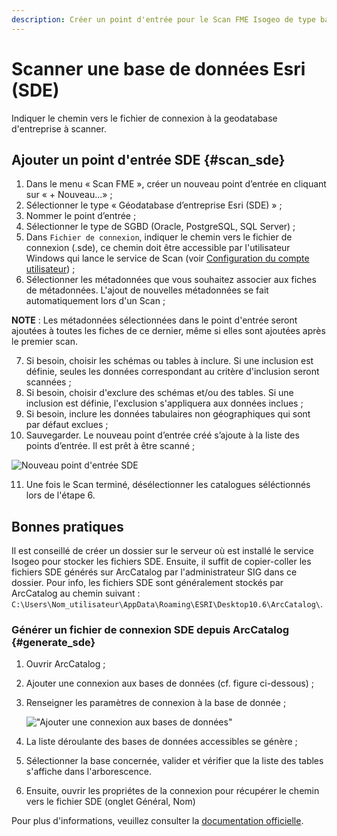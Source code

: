 ```yaml
---
description: Créer un point d'entrée pour le Scan FME Isogeo de type base de données pour les bases utilisant Esri SDE
---
```


# Scanner une base de données Esri (SDE) <i class="fa fa-database"></i>

Indiquer le chemin vers le fichier de connexion à la geodatabase d'entreprise à scanner.

## Ajouter un point d'entrée SDE {#scan_sde}

1. Dans le menu « Scan FME », créer un nouveau point d’entrée en cliquant sur « + Nouveau...» ;
2. Sélectionner le type « Géodatabase d’entreprise Esri (SDE) » ;
3. Nommer le point d’entrée ;
4. Sélectionner le type de SGBD (Oracle, PostgreSQL, SQL Server) ;
5. Dans `Fichier de connexion`, indiquer le chemin vers le fichier de connexion (.sde), ce chemin doit être accessible par l'utilisateur Windows qui lance le service de Scan (voir [Configuration du compte utilisateur](/installation/server.html#compte-utilisateur)) ;
6. Sélectionner les métadonnées que vous souhaitez associer aux fiches de métadonnées. L'ajout de nouvelles métadonnées se fait automatiquement lors d'un Scan ;

**NOTE** : Les métadonnées sélectionnées dans le point d'entrée seront ajoutées à toutes les fiches de ce dernier, même si elles sont ajoutées après le premier scan.

7. Si besoin, choisir les schémas ou tables à inclure. Si une inclusion est définie, seules les données correspondant au critère d'inclusion seront scannées ;
8. Si besoin, choisir d'exclure des schémas et/ou des tables. Si une inclusion est définie, l'exclusion s'appliquera aux données inclues ;
9. Si besoin, inclure les données tabulaires non géographiques qui sont par défaut exclues ;
10. Sauvegarder. Le nouveau point d’entrée créé s’ajoute à la liste des points d’entrée. Il est prêt à être scanné ;

![Nouveau point d'entrée SDE](/assets/new_DB_sde_ready.png)

11. Une fois le Scan terminé, désélectionner les catalogues séléctionnés lors de l'étape 6.

## Bonnes pratiques

Il est conseillé de créer un dossier sur le serveur où est installé le service Isogeo pour stocker les fichiers SDE.
Ensuite, il suffit de copier-coller les fichiers SDE générés sur ArcCatalog par l'administrateur SIG dans ce dossier.
Pour info, les fichiers SDE sont généralement stockés par ArcCatalog au chemin suivant : `C:\Users\Nom_utilisateur\AppData\Roaming\ESRI\Desktop10.6\ArcCatalog\`.

### Générer un fichier de connexion SDE depuis ArcCatalog {#generate_sde}

1. Ouvrir ArcCatalog ;
2. Ajouter une connexion aux bases de données (cf. figure ci-dessous) ;
3. Renseigner les paramètres de connexion à la base de donnée ;

    !["Ajouter une connexion aux bases de données"](/assets/sde_arcCatalog.png)

4. La liste déroulante des bases de données accessibles se génère ;
5. Sélectionner la base concernée, valider et vérifier que la liste des tables s'affiche dans l'arborescence.
6. Ensuite, ouvrir les propriétes de la connexion pour récupérer le chemin vers le fichier SDE (onglet Général, Nom)

Pour plus d'informations, veuillez consulter la [documentation officielle](http://desktop.arcgis.com/fr/arcmap/latest/manage-data/using-arccatalog/connecting-to-an-enterprise-geodatabase-from-the-catalog-window.htm).
